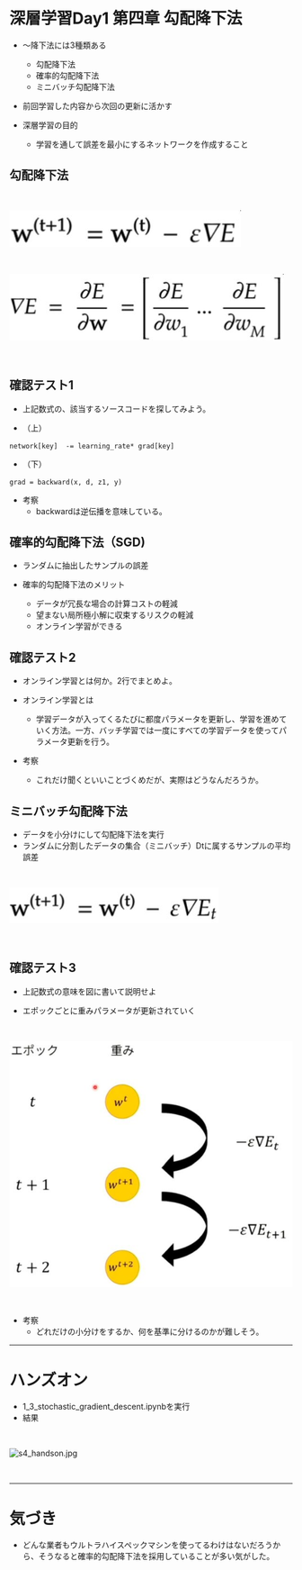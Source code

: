 # 深層学習Day1 第四章 勾配降下法

- ～降下法には3種類ある
    - 勾配降下法
    - 確率的勾配降下法
    - ミニバッチ勾配降下法
- 前回学習した内容から次回の更新に活かす

- 深層学習の目的
    - 学習を通して誤差を最小にするネットワークを作成すること

## 勾配降下法

<br>

![s4_koubai.jpg](img/s4_koubai.jpg)

<br>

![s4_koubai2.jpg](img/s4_koubai2.jpg)

<br>

## 確認テスト1

- 上記数式の、該当するソースコードを探してみよう。

- （上）

```
network[key]  -= learning_rate* grad[key]
```

- （下）

```
grad = backward(x, d, z1, y)
```

- 考察
    - backwardは逆伝播を意味している。

## 確率的勾配降下法（SGD)

- ランダムに抽出したサンプルの誤差

- 確率的勾配降下法のメリット
    - データが冗⻑な場合の計算コストの軽減
    - 望まない局所極小解に収束するリスクの軽減
    - オンライン学習ができる

## 確認テスト2

- オンライン学習とは何か。2行でまとめよ。

- オンライン学習とは
    - 学習データが入ってくるたびに都度パラメータを更新し、学習を進めていく方法。一方、バッチ学習では一度にすべての学習データを使ってパラメータ更新を行う。

- 考察
    - これだけ聞くといいことづくめだが、実際はどうなんだろうか。

## ミニバッチ勾配降下法

- データを小分けにして勾配降下法を実行
- ランダムに分割したデータの集合（ミニバッチ）Dtに属するサンプルの平均誤差

<br>

![s4_minibatch.jpg](img/s4_minibatch.jpg)

<br>

## 確認テスト3

- 上記数式の意味を図に書いて説明せよ

- エポックごとに重みパラメータが更新されていく

<br>

![s4_minibatch2.jpg](img/s4_minibatch2.jpg)

<br>


- 考察
    - どれだけの小分けをするか、何を基準に分けるのかが難しそう。
---

# ハンズオン

- 1_3_stochastic_gradient_descent.ipynbを実行
- 結果

<br>

![s4_handson.jpg](img/s3_handson.jpg)

<br>

---

# 気づき
- どんな業者もウルトラハイスペックマシンを使ってるわけはないだろうから、そうなると確率的勾配降下法を採用していることが多い気がした。
